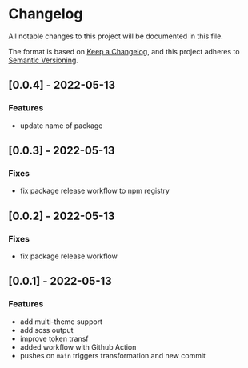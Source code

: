 # Changelog

All notable changes to this project will be documented in this file.

The format is based on [Keep a Changelog](https://keepachangelog.com/en/1.0.0/),
and this project adheres to [Semantic Versioning](https://semver.org/spec/v2.0.0.html).

## [0.0.4] - 2022-05-13

### Features

- update name of package

## [0.0.3] - 2022-05-13

### Fixes

- fix package release workflow to npm registry

## [0.0.2] - 2022-05-13

### Fixes

- fix package release workflow

## [0.0.1] - 2022-05-13

### Features

- add multi-theme support
- add scss output
- improve token transf
- added workflow with Github Action
- pushes on `main` triggers transformation and new commit
